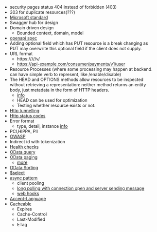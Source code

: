 * security pages status 404 instead of forbidden (403)
* 303 for duplicate resources(???)
* [Microsoft standard](https://learn.microsoft.com/en-us/azure/architecture/best-practices/api-design)
* Swagger hub for design
* Domain driven design
  * Bounded context, domain, model
* [openapi spec](https://github.com/OAI/OpenAPI-Specification/tree/main/versions)
* Adding optional field which has PUT resource is a break changing as PUT may overwrite this optional field if the client does not supply.
* URL format
  * https://<baseurl>/<party>/<domain>/v<version-number>/<resource>
  * https://api-example.com/consumer/payments/v1/user
* Resource Processes (where some processing may happen at backend. can have simple verb to represent, like /enable/disable)
* The HEAD and OPTIONS methods allow resources to be inspected without retrieving a representation: neither method returns an entity body, just metadata in the form of HTTP headers.
  * [info](https://web.archive.org/web/20160528151316/https://www.safaribooksonline.com/blog/2013/05/29/tip-probe-web-resources-head-options-rest/)
  * HEAD can be used for optimization
  * Testing whether resource exists or not.
* [Http tunnelling](https://fanoframework.github.io/security/http-verb-tunnelling/)
* [Http status codes](https://en.wikipedia.org/wiki/List_of_HTTP_status_codes)
* Error format
  * type, detail, instance [info](https://datatracker.ietf.org/doc/html/rfc7807#page-15)
* PCI,HIPPA, PII
* [OWASP](https://github.com/OWASP/www-project-zap)
* Indirect id with tokenization
* [Health checks](https://datatracker.ietf.org/doc/html/draft-inadarei-api-health-check-04)
* [OData query](https://www.odata.org/getting-started/basic-tutorial/)
* [OData paging](https://learn.microsoft.com/en-us/odata/client/pagination)
  * [more](https://docs.oasis-open.org/odata/odata/v4.01/os/part1-protocol/odata-v4.01-os-part1-protocol.html)
* [OData Sorting](https://docs.oasis-open.org/odata/odata/v4.01/os/part1-protocol/odata-v4.01-os-part1-protocol.html#sec_SystemQueryOptionorderby)
* [$select](https://docs.oasis-open.org/odata/odata/v4.01/os/part1-protocol/odata-v4.01-os-part1-protocol.html#sec_SystemQueryOptionselect)
* [async pattern](https://learn.microsoft.com/en-us/azure/architecture/patterns/async-request-reply)
  * client pooling
  * [long polling with connection open and server sending message](https://javascript.info/long-polling)
  * [web hooks](https://zapier.com/blog/what-are-webhooks/)
* [Accept-Language](https://en.wikipedia.org/wiki/List_of_HTTP_header_fields)
* [Cacheable](https://restfulapi.net/rest-architectural-constraints/#cacheable)
  * Expires
  * Cache-Control
  * Last-Modified
  * ETag
